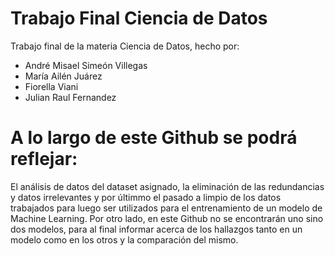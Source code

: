 # Trabajo Final Ciencia de Datos
Trabajo final de la materia Ciencia de Datos, hecho por: 
- André Misael Simeón Villegas
- María Ailén Juárez
- Fiorella Viani
- Julian Raul Fernandez



# A lo largo de este Github se podrá reflejar:
El análisis de datos del dataset asignado, la eliminación de las redundancias y datos irrelevantes
y por últimmo el pasado a limpio de los datos trabajados para luego ser utilizados para el entrenamiento de un modelo de Machine Learning.
Por otro lado, en este Github no se encontrarán uno sino dos modelos, para al final informar acerca de los hallazgos tanto en un modelo como en los otros y la comparación del mismo.
